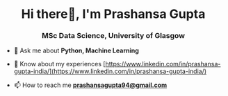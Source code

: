 <h1 align="center">Hi there👋, I'm Prashansa Gupta</h1>
<h3 align="center">MSc Data Science, University of Glasgow</h3>

- 💬 Ask me about **Python, Machine Learning**

- 📄 Know about my experiences [https://www.linkedin.com/in/prashansa-gupta-india/](https://www.linkedin.com/in/prashansa-gupta-india/)

- 📫 How to reach me **prashansagupta94@gmail.com**
<!--
**pgupta26dec/pgupta26dec** is a ✨ _special_ ✨ repository because its `README.md` (this file) appears on your GitHub profile.

Here are some ideas to get you started:

- 🔭 I’m currently working on ...
- 🌱 I’m currently learning ...
- 👯 I’m looking to collaborate on ...
- 🤔 I’m looking for help with ...
- 💬 Ask me about ...
- 📫 How to reach me: ...
- 😄 Pronouns: ...
- ⚡ Fun fact: ...
-->

